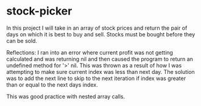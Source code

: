 # stock-picker
In this project I will take in an array of stock prices and return the pair of days on which it is best to buy and sell.  Stocks must be bought before they can be sold.

Reflections:
I ran into an error where current profit was not getting calculated and was returning nil and then caused the program to return an undefined method for '>' nil.  This was thrown as a result of how I was attempting to make sure current index was less than next day.
The solution was to add the next line to skip to the next iteration if index was greater than or equal to the next days index.

This was good practice with nested array calls.
